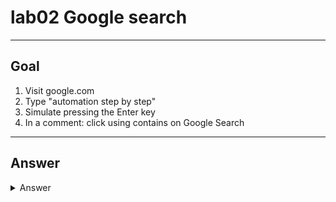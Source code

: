 # lab02 Google search

---

## Goal
1. Visit google.com
2. Type "automation step by step"
3. Simulate pressing the Enter key
4. In a comment: click using contains on Google Search


---

## Answer
<details><summary>Answer</summary><img src="https://i.imgur.com/judTZT7.png"></details>
